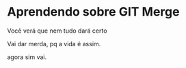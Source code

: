 # Aprendendo sobre GIT Merge

Você verá que nem tudo dará certo

Vai dar merda, pq a vida é assim.

agora sim vai.
